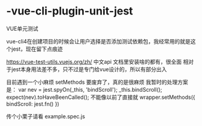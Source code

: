 # -vue-cli-plugin-unit-jest
VUE单元测试

vue-cli4在创建项目的时候会让用户选择是否添加测试依赖包，我经常用的就是这个jest，现在留下点痕迹

https://vue-test-utils.vuejs.org/zh/ 中文api
文档里安装啥的都有，很全面
相对于jest本身用法差不多，只不过是专门给vue设计的，所以有部分出入

目前遇到一个小麻烦 setMethods 要废弃了，真的是很麻烦
我暂时的处理方案是：
var nev = jest.spyOn(_this, 'bindScroll');
_this.bindScroll();
expect(nev).toHaveBeenCalled();
不能像以前了直接就
wrapper.setMethods({ bindScroll: jest.fn() })


传个小栗子请看 example.spec.js
